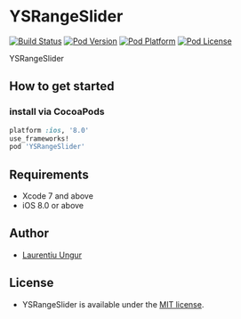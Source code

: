 YSRangeSlider
=========
[![Build Status](http://img.shields.io/travis/YardiSystems/YSRangeSlider/master.svg?style=flat)](https://travis-ci.org/YardiSystems/YSRangeSlider)
[![Pod Version](http://img.shields.io/cocoapods/v/YSRangeSlider.svg?style=flat)](http://cocoadocs.org/docsets/YSRangeSlider/)
[![Pod Platform](http://img.shields.io/cocoapods/p/YSRangeSlider.svg?style=flat)](http://cocoadocs.org/docsets/YSRangeSlider/)
[![Pod License](http://img.shields.io/cocoapods/l/YSRangeSlider.svg?style=flat)](https://www.apache.org/licenses/LICENSE-2.0.html)

YSRangeSlider

## How to get started

### install via CocoaPods
```ruby
platform :ios, '8.0'
use_frameworks!
pod 'YSRangeSlider'
```

## Requirements

- Xcode 7 and above
- iOS 8.0 or above

## Author
- [Laurentiu Ungur](laurentiu.ungur@yardi.com)

## License
- YSRangeSlider is available under the [MIT license](LICENSE).
